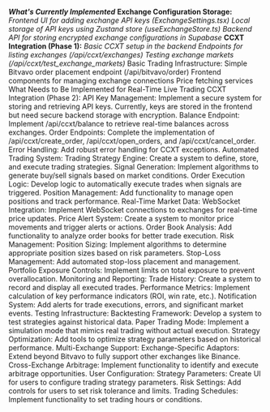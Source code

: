 ***What's Currently Implemented***
**Exchange Configuration Storage:**
_Frontend UI for adding exchange API keys (ExchangeSettings.tsx)_
_Local storage of API keys using Zustand store (useExchangeStore.ts)_
_Backend API for storing encrypted exchange configurations in Supabase_
**CCXT Integration (Phase 1):**
_Basic CCXT setup in the backend_
_Endpoints for listing exchanges (/api/ccxt/exchanges)_
_Testing exchange markets (/api/ccxt/test_exchange_markets)_
Basic Trading Infrastructure:
Simple Bitvavo order placement endpoint (/api/bitvavo/order)
Frontend components for managing exchange connections
Price fetching services
What Needs to Be Implemented for Real-Time Live Trading
CCXT Integration (Phase 2):
API Key Management: Implement a secure system for storing and retrieving API keys. Currently, keys are stored in the frontend but need secure backend storage with encryption.
Balance Endpoint: Implement /api/ccxt/balance to retrieve real-time balances across exchanges.
Order Endpoints: Complete the implementation of /api/ccxt/create_order, /api/ccxt/open_orders, and /api/ccxt/cancel_order.
Error Handling: Add robust error handling for CCXT exceptions.
Automated Trading System:
Trading Strategy Engine: Create a system to define, store, and execute trading strategies.
Signal Generation: Implement algorithms to generate buy/sell signals based on market conditions.
Order Execution Logic: Develop logic to automatically execute trades when signals are triggered.
Position Management: Add functionality to manage open positions and track performance.
Real-Time Market Data:
WebSocket Integration: Implement WebSocket connections to exchanges for real-time price updates.
Price Alert System: Create a system to monitor price movements and trigger alerts or actions.
Order Book Analysis: Add functionality to analyze order books for better trade execution.
Risk Management:
Position Sizing: Implement algorithms to determine appropriate position sizes based on risk parameters.
Stop-Loss Management: Add automated stop-loss placement and management.
Portfolio Exposure Controls: Implement limits on total exposure to prevent overallocation.
Monitoring and Reporting:
Trade History: Create a system to record and display all executed trades.
Performance Metrics: Implement calculation of key performance indicators (ROI, win rate, etc.).
Notification System: Add alerts for trade executions, errors, and significant market events.
Testing Infrastructure:
Backtesting Framework: Develop a system to test strategies against historical data.
Paper Trading Mode: Implement a simulation mode that mimics real trading without actual execution.
Strategy Optimization: Add tools to optimize strategy parameters based on historical performance.
Multi-Exchange Support:
Exchange-Specific Adaptors: Extend beyond Bitvavo to fully support other exchanges like Binance.
Cross-Exchange Arbitrage: Implement functionality to identify and execute arbitrage opportunities.
User Configuration:
Strategy Parameters: Create UI for users to configure trading strategy parameters.
Risk Settings: Add controls for users to set risk tolerance and limits.
Trading Schedules: Implement functionality to set trading hours or conditions.